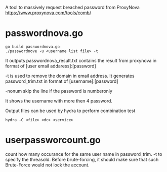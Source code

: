 A tool to massively request breached password from ProxyNova https://www.proxynova.com/tools/comb/

passwordnova.go
=====================
```
go build passwordnova.go
./passwordnove -u <username list file> -t
```
It outputs passwordnova_result.txt contains the result from proxynova in format of [user email addaress]:[password]

-t is used to remove the domain in email address. It generates password_trim.txt in format of [username]:[password]

-nonum skip the line if the password is numberonly

It shows the username with more then 4 password. 

Output files can be used by hydra to perform combination test
```
hydra -C <file> <dc> <service>
```


userpassworcount.go
=====================
count how many occurance for the same user name in password_trim. -t to specify the threasold. Before brute-forcing, it should make sure that such Brute-Force would not lock the account.
